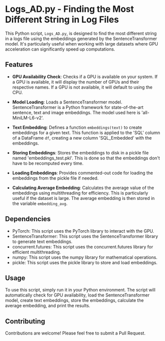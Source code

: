 # Logs_AD.py - Finding the Most Different String in Log Files

This Python script, `Logs_AD.py`, is designed to find the most different string in a logs file using the embeddings generated by the SentenceTransformer model. It's particularly useful when working with large datasets where GPU acceleration can significantly speed up computations.

## Features

- **GPU Availability Check**: Checks if a GPU is available on your system. If a GPU is available, it will display the number of GPUs and their respective names. If a GPU is not available, it will default to using the CPU.

- **Model Loading**: Loads a SentenceTransformer model. SentenceTransformer is a Python framework for state-of-the-art sentence, text and image embeddings. The model used here is 'all-MiniLM-L6-v2'.

- **Text Embedding**: Defines a function `embeddings(text)` to create embeddings for a given text. This function is applied to the 'SQL' column of a DataFrame `df`, creating a new column 'SQL_Embedded' with the embeddings.

- **Storing Embeddings**: Stores the embeddings to disk in a pickle file named 'embeddings_test.pkl'. This is done so that the embeddings don't have to be recomputed every time.

- **Loading Embeddings**: Provides commented-out code for loading the embeddings from the pickle file if needed.

- **Calculating Average Embedding**: Calculates the average value of the embeddings using multithreading for efficiency. This is particularly useful if the dataset is large. The average embedding is then stored in the variable `embedding_avg`.

## Dependencies

- PyTorch: This script uses the PyTorch library to interact with the GPU.
- SentenceTransformer: This script uses the SentenceTransformer library to generate text embeddings.
- concurrent.futures: This script uses the concurrent.futures library for efficient multithreading.
- numpy: This script uses the numpy library for mathematical operations.
- pickle: This script uses the pickle library to store and load embeddings.

## Usage

To use this script, simply run it in your Python environment. The script will automatically check for GPU availability, load the SentenceTransformer model, create text embeddings, store the embeddings, calculate the average embedding, and print the results.

## Contributing

Contributions are welcome! Please feel free to submit a Pull Request.
